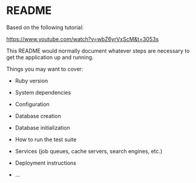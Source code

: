 # README

Based on the following tutorial:

https://www.youtube.com/watch?v=wbZ6yrVxScM&t=3053s

This README would normally document whatever steps are necessary to get the
application up and running.

Things you may want to cover:

* Ruby version

* System dependencies

* Configuration

* Database creation

* Database initialization

* How to run the test suite

* Services (job queues, cache servers, search engines, etc.)

* Deployment instructions

* ...
